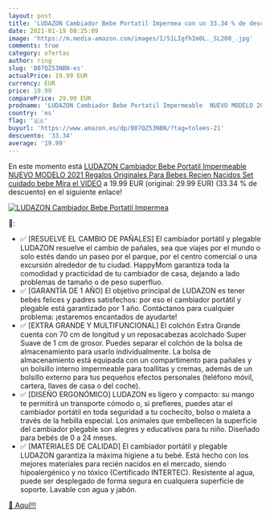 ```yaml
---
layout: post
title: 'LUDAZON Cambiador Bebe Portatil Impermea con un 33.34 % de descuento'
date: 2021-01-19 08:25:09
image: 'https://m.media-amazon.com/images/I/51LIgfhIm0L._SL200_.jpg'
comments: true
category: ofertas
author: ring
slug: 'B07QZ53NBN-es'
actualPrice: 19.99 EUR
currency: EUR
price: 19.99
comparePrice: 29.99 EUR
prodname: 'LUDAZON Cambiador Bebe Portatil Impermeable  NUEVO MODELO 2021  Regalos Originales Para Bebes Recien Nacidos  Set cuidado bebe  Mira el VIDEO'
country: 'es'
flag: '🇪🇸'
buyurl: 'https://www.amazon.es/dp/B07QZ53NBN/?tag=tolees-21'
descuento: '33.34'
average: '19.99'
---
```


En este momento está [LUDAZON Cambiador Bebe Portatil Impermeable  NUEVO MODELO 2021  Regalos Originales Para Bebes Recien Nacidos  Set cuidado bebe  Mira el VIDEO](https://www.amazon.es/dp/B07QZ53NBN/?tag=tolees-21) a 19.99 EUR (original: 29.99 EUR) (33.34 %  de descuento) en el siguiente enlace!

[![LUDAZON Cambiador Bebe Portatil Impermea](https://m.media-amazon.com/images/I/51LIgfhIm0L._SL200_.jpg)](https://www.amazon.es/dp/B07QZ53NBN/?tag=tolees-21)

🔎:

- ✅ [RESUELVE EL CAMBIO DE PAÑALES] El cambiador portátil y plegable LUDAZON resuelve el cambio de pañales, sea que viajes por el mundo o solo estés dando un paseo por el parque, por el centro comercial o una excursión alrededor de tu ciudad. HappyMom garantiza toda la comodidad y practicidad de tu cambiador de casa, dejando a lado problemas de tamaño o de peso superfluo.
- ✅ [GARANTÍA DE 1 AÑO] El objetivo principal de LUDAZON es tener bebés felices y padres satisfechos: por eso el cambiador portátil y plegable está garantizado por 1 año. Contáctanos para cualquier problema: ¡estaremos encantados de ayudarte!
- ✅ [EXTRA GRANDE Y MULTIFUNCIONAL] El colchón Extra Grande cuenta con 70 cm de longitud y un reposacabezas acolchado Super Suave de 1 cm de grosor. Puedes separar el colchón de la bolsa de almacenamiento para usarlo individualmente. La bolsa de almacenamiento está equipada con un compartimento para pañales y un bolsillo interno impermeable para toallitas y cremas, además de un bolsillo externo para tus pequeños efectos personales (teléfono móvil, cartera, llaves de casa o del coche).
- ✅ [DISEÑO ERGONÓMICO] LUDAZON es ligero y compacto: su mango te permitirá un transporte cómodo o, si prefieres, puedes atar el cambiador portátil en toda seguridad a tu cochecito, bolso o maleta a través de la hebilla especial. Los animales que embellecen la superficie del cambiador plegable son alegres y educativos para tu niño. Diseñado para bebés de 0 a 24 meses.
- ✅ [MATERIALES DE CALIDAD] El cambiador portátil y plegable LUDAZON garantiza la máxima higiene a tu bebé. Está hecho con los mejores materiales para recién nacidos en el mercado, siendo hipoalergénico y no tóxico (Certificado INTERTEC). Resistente al agua, puede ser desplegado de forma segura en cualquiera superficie de soporte. Lavable con agua y jabón.

[🛒 Aquí!!!](https://www.amazon.es/dp/B07QZ53NBN/?tag=tolees-21)
